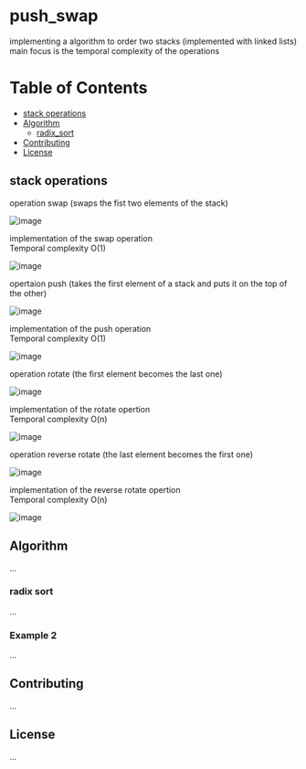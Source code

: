 # push_swap
implementing a algorithm to order two stacks (implemented with linked lists) main focus is the temporal complexity of the operations

# Table of Contents
- [stack operations](#stack-operations)
- [Algorithm](#algoritm)
  - [radix_sort](#radix_sort)
- [Contributing](#contributing)
- [License](#license)


## stack operations  
operation swap (swaps the fist two elements of the stack)     

![image](https://github.com/SebastiaoJeronimo/push_swap/assets/99453107/54309cab-975e-45dc-ac23-c8091d1779ec)  


implementation of the swap operation  
Temporal complexity O(1)  


![image](https://github.com/SebastiaoJeronimo/push_swap/assets/99453107/7ab74e42-013e-4007-9968-339758f56c86)  


opertaion push (takes the first element of a stack and puts it on the top of the other)  

![image](https://github.com/SebastiaoJeronimo/push_swap/assets/99453107/a8f73d2e-3ff3-46f8-a0c4-625f8ef42078)  


implementation of the push operation  
Temporal complexity O(1)  

![image](https://github.com/SebastiaoJeronimo/push_swap/assets/99453107/bf012838-c43e-42b0-965b-bce464bb3756)  



operation rotate (the first element becomes the last one)  

![image](https://github.com/SebastiaoJeronimo/push_swap/assets/99453107/6e044fb7-d728-439e-8b61-5e3c94d1c189)  

implementation of the rotate opertion  
Temporal complexity O(n)  

![image](https://github.com/SebastiaoJeronimo/push_swap/assets/99453107/6de54790-b508-4c98-b752-df45632dabaf)  



operation reverse rotate (the last element becomes the first one)  

![image](https://github.com/SebastiaoJeronimo/push_swap/assets/99453107/1aa7f2b4-5015-48c2-8924-7c9d600d3baf)  


implementation of the reverse rotate opertion  
Temporal complexity O(n)  

![image](https://github.com/SebastiaoJeronimo/push_swap/assets/99453107/b8e5740b-9415-4e6a-956d-a8ccc2a498b5)  





## Algorithm
...

### radix sort
...

### Example 2
...

## Contributing
...

## License
...
